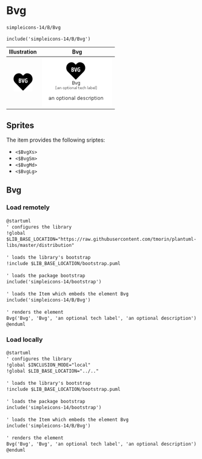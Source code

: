 # Bvg


```text
simpleicons-14/B/Bvg
```

```text
include('simpleicons-14/B/Bvg')
```



| Illustration | Bvg |
| :---: | :---: |
| ![illustration for Illustration](../../simpleicons-14/B/Bvg.png) | ![illustration for Bvg](../../simpleicons-14/B/Bvg.Local.png) |



## Sprites
The item provides the following sriptes:

- `<$BvgXs>`
- `<$BvgSm>`
- `<$BvgMd>`
- `<$BvgLg>`





## Bvg

### Load remotely
```plantuml
@startuml
' configures the library
!global $LIB_BASE_LOCATION="https://raw.githubusercontent.com/tmorin/plantuml-libs/master/distribution"

' loads the library's bootstrap
!include $LIB_BASE_LOCATION/bootstrap.puml

' loads the package bootstrap
include('simpleicons-14/bootstrap')

' loads the Item which embeds the element Bvg
include('simpleicons-14/B/Bvg')

' renders the element
Bvg('Bvg', 'Bvg', 'an optional tech label', 'an optional description')
@enduml
```

### Load locally
```plantuml
@startuml
' configures the library
!global $INCLUSION_MODE="local"
!global $LIB_BASE_LOCATION="../.."

' loads the library's bootstrap
!include $LIB_BASE_LOCATION/bootstrap.puml

' loads the package bootstrap
include('simpleicons-14/bootstrap')

' loads the Item which embeds the element Bvg
include('simpleicons-14/B/Bvg')

' renders the element
Bvg('Bvg', 'Bvg', 'an optional tech label', 'an optional description')
@enduml
```

